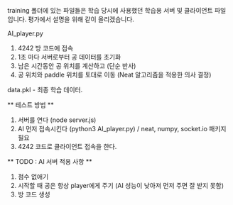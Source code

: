 training 폴더에 있는 파일들은 학습 당시에 사용했던 학습용 서버 및 클라이언트 파일입니다.
평가에서 설명을 위해 같이 올리겠습니다.

AI_player.py

1. 4242 방 코드에 접속
2. 1초 마다 서버로부터 공 데이터를 초기화
3. 남은 시간동안 공 위치를 계산하고 (단순 반사)
4. 공 위치와 paddle 위치를 토대로 이동 (Neat 알고리즘을 적용한 의사 결정)

data.pkl - 최종 학습 데이터.

** 테스트 방법 **

1. 서버를 연다 (node server.js)
2. AI 먼저 접속시킨다 (python3 AI_player.py) / neat, numpy, socket.io 패키지 필요
3. 4242 코드로 클라이언트 접속을 한다.

** TODO : AI 서버 적용 사항 **

1. 점수 없애기
2. 시작할 때 공은 항상 player에게 주기 (AI 성능이 낮아져 먼저 주면 잘 받지 못함)
3. 방 코드 생성
